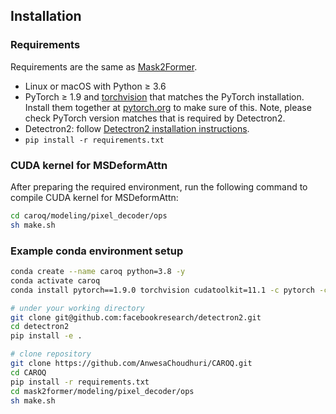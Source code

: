 ## Installation

### Requirements

Requirements are the same as [Mask2Former](https://github.com/facebookresearch/Mask2Former).

- Linux or macOS with Python ≥ 3.6
- PyTorch ≥ 1.9 and [torchvision](https://github.com/pytorch/vision/) that matches the PyTorch installation.
  Install them together at [pytorch.org](https://pytorch.org) to make sure of this. Note, please check
  PyTorch version matches that is required by Detectron2.
- Detectron2: follow [Detectron2 installation instructions](https://detectron2.readthedocs.io/tutorials/install.html).
- `pip install -r requirements.txt`

### CUDA kernel for MSDeformAttn
After preparing the required environment, run the following command to compile CUDA kernel for MSDeformAttn:

```bash
cd caroq/modeling/pixel_decoder/ops
sh make.sh
```

### Example conda environment setup
```bash
conda create --name caroq python=3.8 -y
conda activate caroq
conda install pytorch==1.9.0 torchvision cudatoolkit=11.1 -c pytorch -c nvidia

# under your working directory
git clone git@github.com:facebookresearch/detectron2.git
cd detectron2
pip install -e .

# clone repository
git clone https://github.com/AnwesaChoudhuri/CAROQ.git
cd CAROQ
pip install -r requirements.txt
cd mask2former/modeling/pixel_decoder/ops
sh make.sh
```
